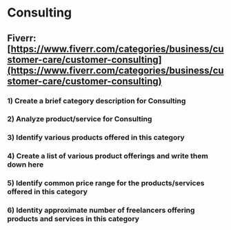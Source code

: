 # Consulting
## Fiverr: [https://www.fiverr.com/categories/business/customer-care/customer-consulting](https://www.fiverr.com/categories/business/customer-care/customer-consulting)
### 1) Create a brief category description for Consulting
### 2) Analyze product/service for Consulting
### 3) Identify various products offered in this category
### 4) Create a list of various product offerings and write them down here
### 5) Identify common price range for the products/services offered in this category
### 6) Identity approximate number of freelancers offering products and services in this category
